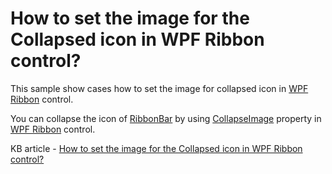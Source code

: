 # How to set the image for the Collapsed icon in WPF Ribbon control?

This sample show cases how to set the image for collapsed icon in [WPF Ribbon](https://www.syncfusion.com/wpf-controls/ribbon) control.

You can collapse the icon of [RibbonBar](https://help.syncfusion.com/cr/wpf/Syncfusion.Windows.Tools.Controls.RibbonBar.html) by using [CollapseImage](https://help.syncfusion.com/cr/wpf/Syncfusion.Windows.Tools.Controls.RibbonBar.html#Syncfusion_Windows_Tools_Controls_RibbonBar_CollapseImage) property in [WPF Ribbon](https://www.syncfusion.com/wpf-controls/ribbon) control.

KB article - [How to set the image for the Collapsed icon in WPF Ribbon control?](https://www.syncfusion.com/kb/8307/how-to-set-the-image-for-collapsed-icon-in-wpf-ribbon-control)
